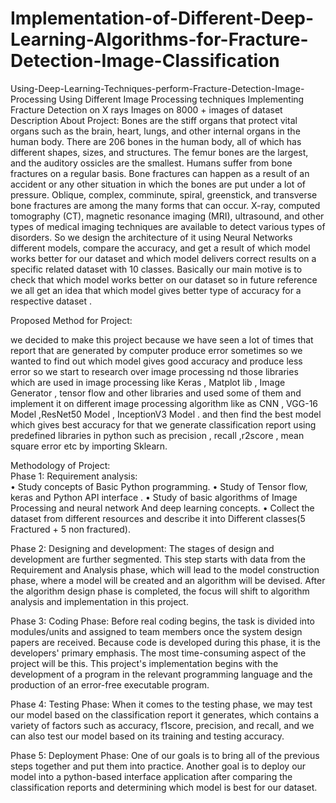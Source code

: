 # Implementation-of-Different-Deep-Learning-Algorithms-for-Fracture-Detection-Image-Classification
Using-Deep-Learning-Techniques-perform-Fracture-Detection-Image-Processing Using Different Image Processing techniques Implementing Fracture Detection on X rays Images on 8000 + images of dataset  Description About Project:  Bones are the stiff organs that protect vital organs such as the brain, heart, lungs, and other internal organs in the human body. There are 206 bones in the human body, all of which has different shapes, sizes, and structures. The femur bones are the largest, and the auditory ossicles are the smallest. Humans suffer from bone fractures on a regular basis. Bone fractures can happen as a result of an accident or any other situation in which the bones are put under a lot of pressure. Oblique, complex, comminute, spiral, greenstick, and transverse bone fractures are among the many forms that can occur. X-ray, computed tomography (CT), magnetic resonance imaging (MRI), ultrasound, and other types of medical imaging techniques are available to detect various types of disorders. So we design the architecture of it using Neural Networks different models, compare the accuracy, and get a result of which model works better for our dataset and which model delivers correct results on a specific related dataset with 10 classes. Basically our main motive is to check that which model works better on our dataset so in future reference we all get an idea that which model gives better type of accuracy for a respective dataset . 

Proposed Method for Project:  

we decided to make this project because we have seen a lot of times that report that are generated by computer produce error sometimes so we wanted to find out which model gives good accuracy and produce less error so we start to research over image processing nd those libraries which are used in image processing like Keras , Matplot lib , Image Generator , tensor flow and other libraries and used some of them and implement it on different image processing algorithm like as CNN , VGG-16 Model ,ResNet50 Model , InceptionV3 Model . and then find the best model which gives best accuracy for that we generate classification report using predefined libraries in python such as precision , recall ,r2score , mean square error etc by importing Sklearn.  

Methodology of Project:  
Phase 1: Requirement analysis:  
• Study concepts of Basic Python programming. 
• Study of Tensor flow, keras and Python API interface . 
• Study of basic algorithms of Image Processing and neural network And deep learning concepts.
• Collect the dataset from different resources and describe it into Different classes(5 Fractured + 5 non fractured).  

Phase 2: Designing and development:  The stages of design and development are further segmented. This step starts with data from the Requirement and Analysis phase, which will lead to the model construction phase, where a model will be created and an algorithm will be devised. After the algorithm design phase is completed, the focus will shift to algorithm analysis and implementation in this project.  

Phase 3: Coding Phase:  Before real coding begins, the task is divided into modules/units and assigned to team members once the system design papers are received. Because code is developed during this phase, it is the developers' primary emphasis. The most time-consuming aspect of the project will be this. This project's implementation begins with the development of a program in the relevant programming language and the production of an error-free executable program. 

Phase 4: Testing Phase:  When it comes to the testing phase, we may test our model based on the classification report it generates, which contains a variety of factors such as accuracy, f1score, precision, and recall, and we can also test our model based on its training and testing accuracy. 

Phase 5: Deployment Phase:  One of our goals is to bring all of the previous steps together and put them into practice. Another goal is to deploy our model into a python-based interface application after comparing the classification reports and determining which model is best for our dataset.
